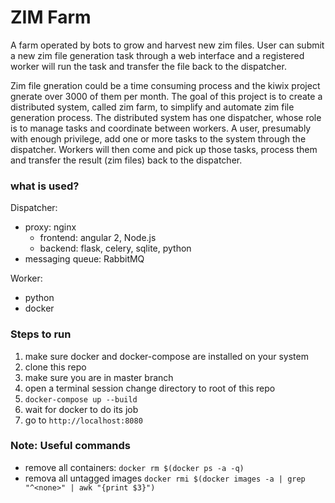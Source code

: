 # ZIM Farm
A farm operated by bots to grow and harvest new zim files. User can submit a new zim file generation task through a web interface and a registered worker will run the task and transfer the file back to the dispatcher. 

Zim file gneration could be a time consuming process and the kiwix project gnerate over 3000 of them per month. The goal of this project is to create a distributed system, called zim farm, to simplify and automate zim file generation process. The distributed system has one dispatcher, whose role is to manage tasks and coordinate between workers. A user, presumably with enough privilege, add one or more tasks to the system through the dispatcher. Workers will then come and pick up those tasks, process them and transfer the result (zim files) back to the dispatcher.

### what is used?

Dispatcher:
- proxy: nginx
  - frontend: angular 2, Node.js
  - backend: flask, celery, sqlite, python
- messaging queue: RabbitMQ

Worker:
- python
- docker

### Steps to run

1. make sure docker and docker-compose are installed on your system
2. clone this repo
3. make sure you are in master branch
4. open a terminal session change directory to root of this repo
5. `docker-compose up --build`
6. wait for docker to do its job
7. go to `http://localhost:8080`


### Note: Useful commands
- remove all containers: `docker rm $(docker ps -a -q)`
- remova all untagged images `docker rmi $(docker images -a | grep "^<none>" | awk "{print $3}")`